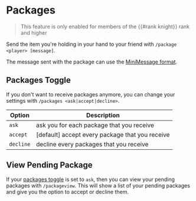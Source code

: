 # Packages

> This feature is only enabled for members of the {{#rank knight}} rank
> and higher

Send the item you're holding in your hand to your friend with `/package <player> [message]`.

The message sent with the package can use the [MiniMessage format](../chat/minimessage.md).

## Packages Toggle

If you don't want to receive packages anymore, you can change your
settings with `/packages <ask|accept|decline>`.

| Option    | Description                                     |
| --------- | ----------------------------------------------- |
| `ask`     | ask you for each package that you receive       |
| `accept`  | [default] accept every package that you receive |
| `decline` | decline every packages that you receive         |

## View Pending Package

If your [packages toggle](#packages-toggle) is set to `ask`, then you can
view your pending packages with `/packageview`.  This will show a list
of your pending packages and give you the option to accept or decline
them.
